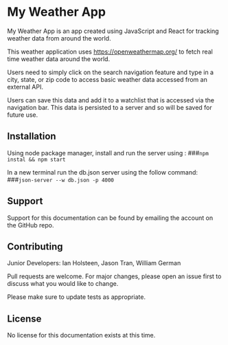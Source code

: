 # My Weather App

My Weather App is an app created using JavaScript and React for tracking weather data from around the world. 

This weather application uses https://openweathermap.org/ to fetch real time weather data around the world. 

Users need to simply click on the search navigation feature and type in a city, state, or zip code to access basic weather data accessed from an external API.

Users can save this data and add it to a watchlist that is accessed via the navigation bar. This data is persisted to a server and so will be saved for future use.

## Installation

Using node package manager, install and run the server using :
###`npm instal && npm start`

In a new terminal run the db.json server using the follow  command:
###`json-server --w db.json -p 4000`



## Support
Support for this documentation can be found by emailing the account on the GitHub repo.


## Contributing
Junior Developers: Ian Holsteen, Jason Tran, William German

Pull requests are welcome. For major changes, please open an issue first
to discuss what you would like to change.

Please make sure to update tests as appropriate.

## License

No license for this documentation exists at this time.